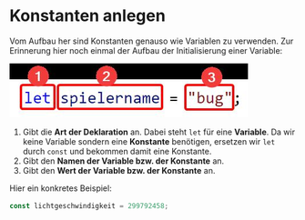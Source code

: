 # Konstanten anlegen
Vom Aufbau her sind Konstanten genauso wie Variablen zu verwenden. Zur Erinnerung hier noch einmal der Aufbau der Initialisierung einer Variable:

![Aufbau einer Variableninitialisierung](Bilder/aufbau_variablen.jpg)

1. Gibt die **Art der Deklaration** an. Dabei steht `let` für eine **Variable**. Da wir keine Variable sondern eine **Konstante** benötigen, ersetzen wir `let` durch `const` und bekommen damit eine Konstante.
2. Gibt den **Namen der Variable bzw. der Konstante** an. 
3. Gibt den **Wert der Variable bzw. der Konstante** an. 

Hier ein konkretes Beispiel:

```js
const lichtgeschwindigkeit = 299792458;
```
